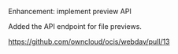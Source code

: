 Enhancement: implement preview API

Added the API endpoint for file previews.

https://github.com/owncloud/ocis/webdav/pull/13

